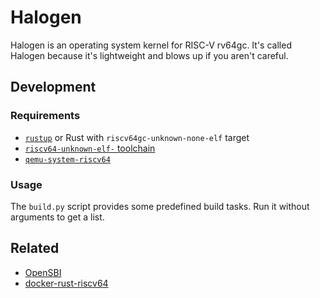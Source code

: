 # Halogen

Halogen is an operating system kernel for RISC-V rv64gc. It's called Halogen
because it's lightweight and blows up if you aren't careful.

## Development

### Requirements

- [`rustup`](https://rustup.rs) or Rust with `riscv64gc-unknown-none-elf` target
- [`riscv64-unknown-elf-` toolchain](https://github.com/riscv-collab/riscv-gnu-toolchain)
- [`qemu-system-riscv64`](https://www.qemu.org)

### Usage

The `build.py` script provides some predefined build tasks. Run it without
arguments to get a list.

## Related

- [OpenSBI](https://github.com/riscv-software-src/opensbi)
- [docker-rust-riscv64](https://github.com/trmckay/docker-rust-riscv64)
